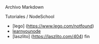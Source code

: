 Archivo 
Markdown

Tutoriales / NodeSchool


- [lego] (https://www.lego.com/notfound)
- [learnyounode](http://github.com/workshopper/learnyounode)
- [laszlito] (https://laszlito.com/404)
fin